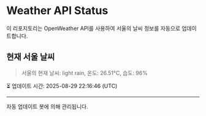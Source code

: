 
# Weather API Status

이 리포지토리는 OpenWeather API를 사용하여 서울의 날씨 정보를 자동으로 업데이트합니다.

## 현재 서울 날씨
> 서울의 현재 날씨: light rain, 온도: 26.51°C, 습도: 96%

⏳ 업데이트 시간: 2025-08-29 22:16:46 (UTC)

---
자동 업데이트 봇에 의해 관리됩니다.
